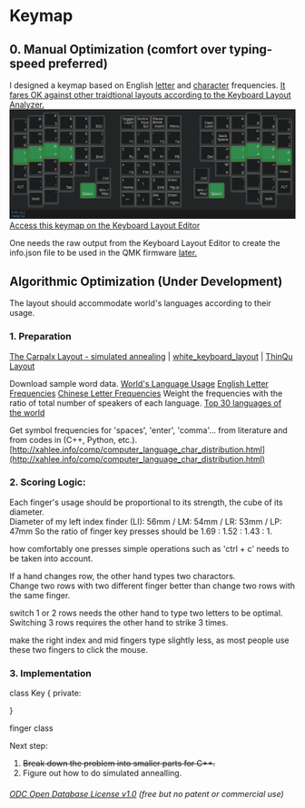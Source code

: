 # Keymap 

## 0. Manual Optimization (comfort over typing-speed preferred)
I designed a keymap based on English [letter](https://norvig.com/mayzner.html) and [character](http://xahlee.info/comp/computer_language_char_distribution.html) frequencies. [It fares OK against other traidtional layouts according to the Keyboard Layout Analyzer.](http://patorjk.com/keyboard-layout-analyzer/#/load/hqrGn4NG)  
<img src="./Layer0.PNG">  
[Access this keymap on the Keyboard Layout Editor](http://keyboard-tool.pimpmykeyboard.com/##@_name=EVK%2F_v1.3&author=Yang%20Cui&switchMount=cherry&plate:true%3B&@_x:2.5&f:5&w:1.25&h:1.25%3B&=%0A%0A%23%0A3&_x:15.25&w:1.25&h:1.25%3B&=%0A%0A*%0A8%3B&@_y:-0.75&x:1.25&w:1.25&h:1.25%3B&=%0A%0A%2F@%0A2&_x:1.25&w:1.25&h:1.25%3B&=%0A%0A$%0A4&_w:1.25&h:1.25%3B&=%0A%0A%25%0A5&_w:1.25&h:1.25%3B&=%0A%0A%0AESC&_x:1.25&a:6&w:1.25&h:1.25%3B&=%0A%0AToggle%20Layer%201&_a:4&w:1.25&h:1.25%3B&=ScrlLk%0A%0A%0APrint%20Scr&_w:1.25&h:1.25%3B&=Pause%20Break%0A%0A%0AInsert&_w:1.25&h:1.25%3B&=%0A%0A%0AMenu&_x:1.5&w:1.25&h:1.25%3B&=%0A%0A%0ACaps%20Lock&_w:1.25&h:1.25%3B&=%0A%0A%5E%0A6&_w:1.25&h:1.25%3B&=%0A%0A%2F&%0A7&_x:1.25&w:1.25&h:1.25%3B&=%0A%0A(%0A9%3B&@_y:-0.75&w:1.25&h:1.25%3B&=%0A%0A!%0A1&_x:20.25&w:1.25&h:1.25%3B&=%0A%0A)%0A0%3B&@_y:-0.25&x:2.5&w:1.25&h:1.25%3B&=%0A%0AR%0Ar&_x:15.25&w:1.25&h:1.25%3B&=%0A%0AO%0Ao%3B&@_y:-0.75&x:1.25&w:1.25&h:1.25%3B&=%0A%0AH%0Ah&_x:1.25&w:1.25&h:1.25%3B&=%0A%0AF%0Af&_w:1.25&h:1.25%3B&=%0A%0AX%0Ax&_w:1.25&h:1.25%3B&=%0A%0A%7B%0A%5B&_x:1.25&w:1.25&h:1.25%3B&=%0A%0A%0AF1&_w:1.25&h:1.25%3B&=%2F%2F%0A%0A%0AF2&_w:1.25&h:1.25%3B&=*%0A%0A%0AF3&_w:1.25&h:1.25%3B&=-%0A%0A%0AF4&_x:1.5&w:1.25&h:1.25%3B&=%0A%0A%7D%0A%5D&_a:7&w:1.25&h:1.25%3B&=Back%20Space&_a:4&w:1.25&h:1.25%3B&=%0A%0AY%0Ay&_x:1.25&w:1.25&h:1.25%3B&=%0A%0AU%0Au%3B&@_y:-0.75&w:1.25&h:1.25%3B&=%0A%0AQ%0Aq&_x:20.25&w:1.25&h:1.25%3B&=%0A%0AJ%0Aj%3B&@_y:-0.25&x:2.5&c=%232fa342&w:1.25&h:1.25%3B&=%0A%0AN%0An&_x:15.25&w:1.25&h:1.25%3B&=%0A%0AA%0Aa%3B&@_y:-0.75&x:1.25&w:1.25&h:1.25%3B&=%0A%0AS%0As&_x:1.25&w:1.25&h:1.25%3B&=%0A%0AT%0At&_c=%23cccccc&w:1.25&h:1.25%3B&=%0A%0AD%0Ad&_w:1.25&h:1.25%3B&=%0A%0A%0AEnd&_x:1.25&w:1.25&h:1.25%3B&=7%0A%0A%0AF5&_w:1.25&h:1.25%3B&=8%0A%0A%0AF6&_w:1.25&h:1.25%3B&=9%0A%0A%0AF7&_w:1.25&h:1.25%3B&=+%0A%0A%0AF8&_x:1.5&w:1.25&h:1.25%3B&=%0A%0A%0ADel&_w:1.25&h:1.25%3B&=%0A%0AP%0Ap&_c=%232fa342&w:1.25&h:1.25%3B&=%0A%0AI%0Ai&_x:1.25&w:1.25&h:1.25%3B&=%0A%0AE%0Ae%3B&@_y:-0.75&w:1.25&h:1.25%3B&=%0A%0AL%0Al&_x:20.25&w:1.25&h:1.25%3B&=%0A%0AK%0Ak%3B&@_y:-0.25&x:2.5&c=%23cccccc&w:1.25&h:1.25%3B&=%0A%0AC%0Ac&_x:15.25&w:1.25&h:1.25%3B&=%0A%0A%3C%0A,%3B&@_y:-0.75&x:1.25&w:1.25&h:1.25%3B&=%0A%0AM%0Am&_x:1.25&w:1.25&h:1.25%3B&=%0A%0AV%0Av&_w:1.25&h:1.25%3B&=%0A%0AB%0Ab&_x:2.5&w:1.25&h:1.25%3B&=4%0A%0A%0AF9&_w:1.25&h:1.25%3B&=5%0A%0A%0AF10&_w:1.25&h:1.25%3B&=6%0A%0A%0AF11&_w:1.25&h:1.25%3B&=+%0A%0A%0AF12&_x:2.75&w:1.25&h:1.25%3B&=%0A%0AW%0Aw&_w:1.25&h:1.25%3B&=%0A%0AG%0Ag&_x:1.25&w:1.25&h:1.25%3B&=%0A%0A%3E%0A.%3B&@_y:-0.75&w:1.25&h:1.25%3B&=%0A%0AZ%0Az&_x:20.25&a:7&w:1.25&h:1.25%3B&=Enter%3B&@_y:-0.75&x:6.75&a:4&w:1.25&h:1.25%3B&=%0A%0A%0ACtrl&_x:6.75&w:1.25&h:1.25%3B&=%0A%0A%0ACtrl%3B&@_y:-0.5&x:2.5&w:1.25&h:1.25%3B&=%0A%0A+%0A%2F=&_x:15.25&w:1.25&h:1.25%3B&=%0A%0A%2F:%0A%2F%3B%3B&@_y:-0.75&x:1.25&w:1.25&h:1.25%3B&=%0A%0A%2F_%0A-&_x:1.25&w:1.25&h:1.25%3B&=%0A%0A%0ATab&_x:3.75&w:1.25&h:1.25%3B&=1%0A%0A%0AHome&_w:1.25&h:1.25%3B&=2%0A%0A%0A%0A%0A%0A%0A%0A%0A%E2%86%91&_w:1.25&h:1.25%3B&=3%0A%0A%0AEnd&_w:1.25&h:1.25%3B&=Enter%0A%0A%0APgUp&_x:4&w:1.25&h:1.25%3B&=%0A%0A%22%0A'&_x:1.25&a:0&w:1.25&h:1.25%3B&=%0A%0A%3F%0A%2F%2F%0A.%3B&@_y:-0.75&a:7&w:1.25&h:1.25%3B&=ALT&_x:20.25&w:1.25&h:1.25%3B&=ALT%3B&@_y:-0.75&x:5.5&c=%232fa342&a:4&w:1.25&h:1.25%3B&=%0ASpace&_c=%23cccccc&w:1.25&h:1.25%3B&=%0A%0A%0AWin%20%2F%2F%20Mac&_x:6.75&w:1.25&h:1.25%3B&=%0A%0A%0AWin%20%2F%2F%20Mac&_c=%232fa342&w:1.25&h:1.25%3B&=%0ASpace%3B&@_y:-0.5&x:2.5&c=%23cccccc&w:1.25&h:1.25%3B&=%0A%0A~%0A%60&_x:15.25&w:1.25&h:1.25%3B&=%0A%0A%7C%0A%5C%3B&@_y:-0.75&x:1.25&a:7&w:1.25&h:1.25%3B&=Shift&_x:6.25&a:4&w:1.25&h:1.25%3B&=0%0A%0A%0A%0A%0A%0A%0A%0A%0A%E2%86%90&_w:1.25&h:1.25%3B&=0%0A%0A%0A%0A%0A%0A%0A%0A%0A%E2%86%93&_w:1.25&h:1.25%3B&=Del%0A%0A%0A%0A%0A%0A%0A%0A%0A%E2%86%92&_w:1.25&h:1.25%3B&=Enter%0A%0A%0APgDn&_x:6.5&a:7&w:1.25&h:1.25%3B&=Shift)  

One needs the raw output from the Keyboard Layout Editor to create the info.json file to be used in the QMK firmware [later.](../ElectronicsFirmwareAndSoftware#12-write-custom-codes)



## Algorithmic Optimization (Under Development)
The layout should accommodate world's languages according to their usage.

### 1. Preparation
[The Carpalx Layout - simulated annealing](http://mkweb.bcgsc.ca/carpalx/?simulated_annealing) | [white_keyboard_layout](https://github.com/mw8/white_keyboard_layout) | [ThinQu Layout](https://microexploitation.com/2018/06/04/thinqu/)  

Download sample word data. [World's Language Usage](https://www.vistawide.com/languages/top_30_languages.htm)
[English Letter Frequencies](https://norvig.com/mayzner.html)
[Chinese Letter Frequencies](http://xahlee.info/kbd/chinese_pinyin_letter_frequency.html)
Weight the frequencies with the ratio of total number of speakers of each language.
[Top 30 languages of the world](https://www.vistawide.com/languages/top_30_languages.htm)

Get symbol frequencies for 'spaces', 'enter', 'comma'... from literature and from codes in (C++, Python, etc.). 
[http://xahlee.info/comp/computer_language_char_distribution.html](http://xahlee.info/comp/computer_language_char_distribution.html)


### 2. Scoring Logic:
Each finger's usage should be proportional to its strength, the cube of its diameter.  
Diameter of my left index finder (LI): 56mm / LM: 54mm / LR: 53mm / LP: 47mm
So the ratio of finger key presses should be 1.69 : 1.52 : 1.43 : 1.

how comfortably one presses simple operations such as 'ctrl + c' needs to be taken into account.

If a hand changes row, the other hand types two charactors.  
Change two rows with two different finger better than change two rows with the same finger.

switch 1 or 2 rows needs the other hand to type two letters to be optimal. Switching 3 rows requires the other hand to strike 3 times.

make the right index and mid fingers type slightly less, as most people use these two fingers to click the mouse.

### 3. Implementation

class Key
{
private:
	
}

finger class


Next step:
1. ~~Break down the problem into smaller parts for C++.~~
2. Figure out how to do simulated annealling. 

###### [ODC Open Database License v1.0](https://choosealicense.com/appendix/)  (free but no patent or commercial use)